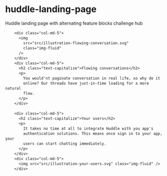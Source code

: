 # huddle-landing-page
 Huddle landing page with alternating feature blocks challenge hub

      
        <div class="col-md-5">
          <img
            src="src/illustration-flowing-conversation.svg"
            class="img-fluid"
          />
        </div>
        <div class="col-md-5">
          <h2 class="text-capitalize">Flowing conversations</h2>
          <p>
            You would'nt paginate conversation in real life, so why do it
            online? Our threads have just-in-time loading for a more natural
            flow.
          </p>
        </div>

        <div class="col-md-5">
          <h2 class="text-capitalize">Your users</h2>
          <p>
            It takes no time at all to integrate Huddle with you app's
            authentication solutions. This means once sign in to your app, your
            users can start chatting immediately.
          </p>
        </div>
        <div class="col-md-5">
          <img src="src/illustration-your-users.svg" class="img-fluid" />
        </div>